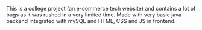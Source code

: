 This is a college project (an e-commerce tech website) and contains a lot of bugs as it was rushed in a very limited time. Made with very basic java backend integrated with mySQL and HTML, CSS and JS in frontend.
